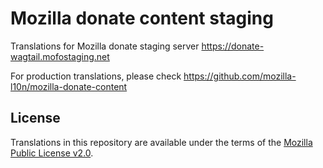 # Mozilla donate content staging
Translations for Mozilla donate staging server https://donate-wagtail.mofostaging.net

For production translations, please check https://github.com/mozilla-l10n/mozilla-donate-content

## License

Translations in this repository are available under the terms of the [Mozilla Public License v2.0](http://www.mozilla.org/MPL/2.0/).
